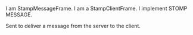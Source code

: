I am StampMessageFrame.
I am a StampClientFrame.
I implement STOMP MESSAGE.

Sent to deliver a message from the server to the client.